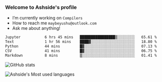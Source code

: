 ### Welcome to Ashside's profile

- I’m currently working on `Compilers`
- How to reach me `maybeyushu@outlook.com`
- Ask me about anything!

<!--START_SECTION:waka-->

```txt
Jupyter           6 hrs 45 mins   ████████████████▒░░░░░░░░   65.61 %
Text              1 hr 56 mins    ████▓░░░░░░░░░░░░░░░░░░░░   18.80 %
Python            44 mins         █▓░░░░░░░░░░░░░░░░░░░░░░░   07.13 %
CSV               41 mins         █▓░░░░░░░░░░░░░░░░░░░░░░░   06.75 %
Markdown          8 mins          ▒░░░░░░░░░░░░░░░░░░░░░░░░   01.41 %
```

<!--END_SECTION:waka-->

![GitHub stats](https://github-readme-stats.vercel.app/api?username=Ashside)

![Ashside's Most used languages](https://github-readme-stats.vercel.app/api/top-langs/?username=Ashside&layout=compact&hide_border=true&langs_count=10)


